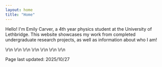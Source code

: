 ```yaml
---
layout: home
title: "Home"
---
```


Hello! I'm Emily Carver, a 4th year physics student at the University of Lethbridge. This website showcases my work from completed undergraduate research projects, as well as information about who I am!

\r\n
\r\n
\r\n
\r\n
\r\n
\r\n
\r\n

Page last updated: 2025/10/27
